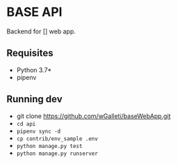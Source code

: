 # BASE API

Backend for [] web app.

## Requisites

* Python 3.7*
* pipenv

## Running dev

* git clone https://github.com/wGalleti/baseWebApp.git
* `cd api`
* `pipenv sync -d`
* `cp contrib/env_sample .env`
* `python manage.py test`
* `python manage.py runserver`
